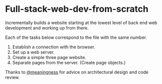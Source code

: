 # Full-stack-web-dev-from-scratch

Incrementally builds a website starting at the lowest level of back end web development and working up from there. 

Each of the tasks below correspond to the file with the same number. 

1. Establish a connection with the browser. 
2. Set up a web server. 
3. Create a simple three page website.
4. Separate pages from the server. (Create page objects.)


Thanks to [@meaningness](https://twitter.com/Meaningness) for advice on architectural design and code review. 



